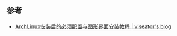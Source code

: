 
## 参考

- [ArchLinux安装后的必须配置与图形界面安装教程 | viseator's blog](https://www.viseator.com/2017/05/19/arch_setup/)